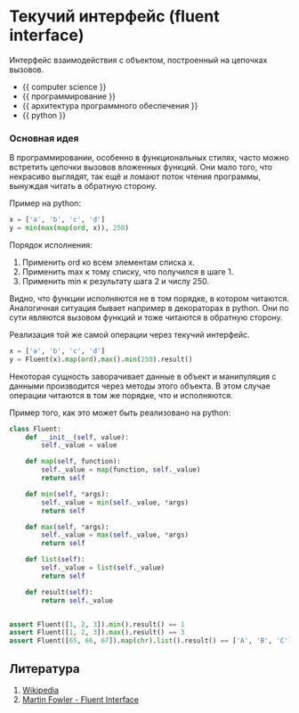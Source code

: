 # Текучий интерфейс (fluent interface)

Интерфейс взаимодействия с объектом, построенный на цепочках вызовов.

- {{ computer science }}
- {{ программирование }}
- {{ архитектура программного обеспечения }}
- {{ python }}

### Основная идея

В программировании, особенно в функциональных стилях, часто можно встретить
цепочки вызовов вложенных функций. Они мало того, что некрасиво выглядят, так
ещё и ломают поток чтения программы, вынуждая читать в обратную сторону.

Пример на python:

```python
x = ['a', 'b', 'c', 'd']
y = min(max(map(ord, x)), 250)
```

Порядок исполнения:

1. Применить ord ко всем элементам списка х.
2. Применить max к тому списку, что получился в шаге 1.
3. Применить min к результату шага 2 и числу 250.

Видно, что функции исполняются не в том порядке, в котором читаются.
Аналогичная ситуация бывает например в декораторах в python. Они по сути
являются вызовом функций и тоже читаются в обратную сторону.

Реализация той же самой операции через текучий интерфейс.

```python
x = ['a', 'b', 'c', 'd']
y = Fluent(x).map(ord).max().min(250).result()
```

Некоторая сущность заворачивает данные в объект и манипуляция с данными
производится через методы этого объекта. В этом случае операции читаются в том
же порядке, что и исполняются.

Пример того, как это может быть реализовано на python:

```python
class Fluent:
    def __init__(self, value):
        self._value = value

    def map(self, function):
        self._value = map(function, self._value)
        return self

    def min(self, *args):
        self._value = min(self._value, *args)
        return self

    def max(self, *args):
        self._value = max(self._value, *args)
        return self

    def list(self):
        self._value = list(self._value)
        return self

    def result(self):
        return self._value


assert Fluent([1, 2, 3]).min().result() == 1
assert Fluent([1, 2, 3]).max().result() == 3
assert Fluent([65, 66, 67]).map(chr).list().result() == ['A', 'B', 'C']
```

## Литература

1. [Wikipedia](https://ru.wikipedia.org/wiki/Fluent_interface)
1. [Martin Fowler - Fluent Interface](https://www.martinfowler.com/bliki/FluentInterface.html)

